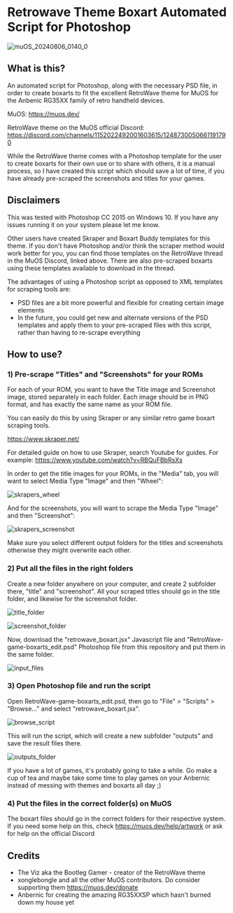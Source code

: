 # Retrowave Theme Boxart Automated Script for Photoshop

![muOS_20240806_0140_0](https://github.com/user-attachments/assets/2814f850-098b-40bf-92e2-e2a4c7f3f927)

## What is this?

An automated script for Photoshop, along with the necessary PSD file, in order to create boxarts to fit the excellent RetroWave theme for MuOS for the Anbenic RG35XX family of retro handheld devices.

MuOS: https://muos.dev/

RetroWave theme on the MuOS official Discord: https://discord.com/channels/1152022492001603615/1248730050661191790

While the RetroWave theme comes with a Photoshop template for the user to create boxarts for their own use or to share with others, it is a manual process, so I have created this script which should save a lot of time, if you have already pre-scraped the screenshots and titles for your games.

## Disclaimers

This was tested with Photoshop CC 2015 on Windows 10. If you have any issues running it on your system please let me know.

Other users have created Skraper and Boxart Buddy templates for this theme. If you don't have Photoshop and/or think the scraper method would work better for you, you can find those templates on the RetroWave thread in the MuOS Discord, linked above. There are also pre-scraped boxarts using these templates available to download in the thread.

The advantages of using a Photoshop script as opposed to XML templates for scraping tools are:
- PSD files are a bit more powerful and flexible for creating certain image elements
- In the future, you could get new and alternate versions of the PSD templates and apply them to your pre-scraped files with this script, rather than having to re-scrape everything

## How to use?

### 1) Pre-scrape "Titles" and "Screenshots" for your ROMs

For each of your ROM, you want to have the Title image and Screenshot image, stored separately in each folder. Each image should be in PNG format, and has exactly the same name as your ROM file.

You can easily do this by using Skraper or any similar retro game boxart scraping tools.

https://www.skraper.net/

For detailed guide on how to use Skraper, search Youtube for guides. For example: https://www.youtube.com/watch?v=RBQuFBbRsXs

In order to get the title images for your ROMs, in the "Media" tab, you will want to select Media Type "Image" and then "Wheel":

![skrapers_wheel](https://github.com/user-attachments/assets/7f096ae4-5171-4ea1-9dd8-e99bddc2009f)

And for the screenshots, you will want to scrape the Media Type "Image" and then "Screenshot":

![skrapers_screenshot](https://github.com/user-attachments/assets/c97fdc56-9a5e-4899-961b-50ef5913f053)

Make sure you select different output folders for the titles and screenshots otherwise they might overwrite each other.


### 2) Put all the files in the right folders

Create a new folder anywhere on your computer, and create 2 subfolder there, "title" and "screenshot". All your scraped titles should go in the title folder, and likewise for the screenshot folder.

![title_folder](https://github.com/user-attachments/assets/7c3e24ed-80f9-4b9c-ae2a-b143090b7417)

![screenshot_folder](https://github.com/user-attachments/assets/4eac2f13-beda-41bb-9348-938788aefb2b)

Now, download the "retrowave_boxart.jsx" Javascript file and "RetroWave-game-boxarts_edit.psd" Photoshop file from this repository and put them in the same folder.

![input_files](https://github.com/user-attachments/assets/c8680da7-45f0-4afb-afe8-e57d18a6b7a6)


### 3) Open Photoshop file and run the script

Open RetroWave-game-boxarts_edit.psd, then go to "File" > "Scripts" > "Browse..." and select "retrowave_boxart.jsx". 

![browse_script](https://github.com/user-attachments/assets/8ad3740c-dd05-4169-af65-98fd87ff93a1)

This will run the script, which will create a new subfolder "outputs" and save the result files there.

![outputs_folder](https://github.com/user-attachments/assets/48da2881-6b02-421d-bc6e-6f4bff401208)

If you have a lot of games, it's probably going to take a while. Go make a cup of tea and maybe take some time to play games on your Anbernic instead of messing with themes and boxarts all day ;)


### 4) Put the files in the correct folder(s) on MuOS

The boxart files should go in the correct folders for their respective system. If you need some help on this, check https://muos.dev/help/artwork or ask for help on the official Discord

## Credits

- The Viz aka the Bootleg Gamer - creator of the RetroWave theme
- xonglebongle and all the other MuOS contributors. Do consider supporting them https://muos.dev/donate
- Anbernic for creating the amazing RG35XXSP which hasn't burned down my house yet
